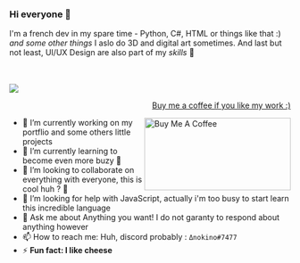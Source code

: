 ### Hi everyone 👋
I'm a french dev in my spare time - Python, C#, HTML or things like that :) *and some other things*
I aslo do 3D and digital art sometimes. And last but not least,  UI/UX Design are also part of my *skills* 👀
<!--[Contribution guidelines for this project](docs/CONTRIBUTING.md)-->
<br></br>
[![](https://gitwar.herokuapp.com/badge?username=Anokino&label=Gitwar%20Profile%20Score&style=for-the-badge&color=0088cc)](https://gitwar.herokuapp.com/)

<a href="https://www.buymeacoffee.com/Anokino" target="_blank"><p align="right">Buy me a coffee if you like my work :)</p><img align="right" src="https://img.buymeacoffee.com/api/?url=aHR0cHM6Ly9jZG4uYnV5bWVhY29mZmVlLmNvbS91cGxvYWRzL3Byb2ZpbGVfcGljdHVyZXMvMjAyMi8wNy9zanlyTE9Sd2Y0RGhDeVpGLnBuZ0AzMDB3XzBlLndlYnA=&creator=Anokino&design_code=1&design_color=%235F7FFF&slug=Anokino" alt="Buy Me A Coffee" height="130px" width="262px" ></a>

<!--
**Anokino/Anokino** is a ✨ _special_ ✨ repository because its `README.md` (this file) appears on your GitHub profile.

Here are some ideas to get you started:
-->
- 🔭 I’m currently working on my portflio and some others little projects
- 🌱 I’m currently learning to become even more buzy 🤫
- 👯 I’m looking to collaborate on everything with everyone, this is cool huh ? 🙂
- 🤔 I’m looking for help with JavaScript, actually i'm too busy to start learn this incredible language
- 💬 Ask me about Anything you want! I do not garanty to respond about anything however
- 📫 How to reach me: Huh, discord probably : ``Δnokino#7477``
- ⚡ **Fun fact: I like cheese**

